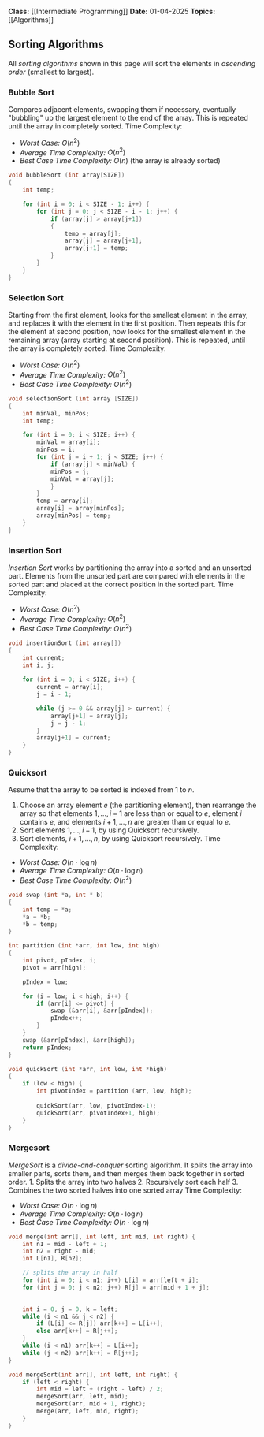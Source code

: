**Class:** [[Intermediate Programming]]
**Date:** 01-04-2025
**Topics:** [[Algorithms]]

## Sorting Algorithms
All *sorting algorithms* shown in this page will sort the elements in *ascending order* (smallest to largest).

### Bubble Sort
Compares adjacent elements, swapping them if necessary, eventually "bubbling" up the largest element to the end of the array. This is repeated until the array in completely sorted.
Time Complexity:
- *Worst Case:* $O(n^2)$
- *Average Time Complexity:* $O(n^2)$
- *Best Case Time Complexity:* $O(n)$ (the array is already sorted)
```c
void bubbleSort (int array[SIZE])
{
	int temp;

	for (int i = 0; i < SIZE - 1; i++) {
		for (int j = 0; j < SIZE - i - 1; j++) {
			if (array[j] > array[j+1])
			{
				temp = array[j];
				array[j] = array[j+1];
				array[j+1] = temp;
			}
		}
	}
}
```

### Selection Sort
Starting from the first element, looks for the smallest element in the array, and replaces it with the element in the first position. Then repeats this for the element at second position, now looks for the smallest element in the remaining array (array starting at second position). This is repeated, until the array is completely sorted.
Time Complexity:
- *Worst Case:* $O(n^2)$
- *Average Time Complexity:* $O(n^2)$
- *Best Case Time Complexity:* $O(n^2)$ 
```c
void selectionSort (int array [SIZE])
{
	int minVal, minPos;
	int temp;

	for (int i = 0; i < SIZE; i++) {
		minVal = array[i];
		minPos = i;
		for (int j = i + 1; j < SIZE; j++) {
			if (array[j] < minVal) {
			minPos = j;
			minVal = array[j];
			}
		}
		temp = array[i];
		array[i] = array[minPos];
		array[minPos] = temp;
	}
}
```

### Insertion Sort
*Insertion Sort* works by partitioning the array into a sorted and an unsorted part. Elements from the unsorted part are compared with elements in the sorted part and placed at the correct position in the sorted part.
Time Complexity:
- *Worst Case:* $O(n^2)$ 
- *Average Time Complexity:* $O(n^2)$
- *Best Case Time Complexity:* $O(n^2)$ 
```c
void insertionSort (int array[])
{
	int current;
	int i, j;
	
	for (int i = 0; i < SIZE; i++) {
		current = array[i];
		j = i - 1;

		while (j >= 0 && array[j] > current) {
			array[j+1] = array[j];
			j = j - 1;
		}
		array[j+1] = current;
	}
}
```

### Quicksort
Assume that the array to be sorted is indexed from $1$ to $n$.
1. Choose an array element $e$ (the partitioning element), then rearrange the array so that elements $1, ... , i-1$ are less than or equal to $e$, element $i$ contains $e$, and elements $i+1,...,n$ are greater than or equal to $e$.
2. Sort elements $1, ..., i-1$, by using Quicksort recursively.
3. Sort elements, $i+1, ..., n$, by using Quicksort recursively.
Time Complexity:
- *Worst Case:* $O(n \cdot \log{n})$
- *Average Time Complexity:* $O(n \cdot \log{n})$
- *Best Case Time Complexity:* $O(n^2)$ 
```c
void swap (int *a, int * b) 
{
	int temp = *a;
	*a = *b;
	*b = temp;
}

int partition (int *arr, int low, int high)
{
	int pivot, pIndex, i;
	pivot = arr[high];

	pIndex = low;

	for (i = low; i < high; i++) {
		if (arr[i] <= pivot) {
			swap (&arr[i], &arr[pIndex]);
			pIndex++;
		}
	}
	swap (&arr[pIndex], &arr[high]);
	return pIndex;
}

void quickSort (int *arr, int low, int *high)
{
	if (low < high) {
		int pivotIndex = partition (arr, low, high);
		
		quickSort(arr, low, pivotIndex-1);
		quickSort(arr, pivotIndex+1, high);
	}
}
```

### Mergesort
*MergeSort* is a *divide-and-conquer* sorting algorithm. It splits the array into smaller parts, sorts them, and then merges them back together in sorted order.
	1. Splits the array into two halves
	2. Recursively sort each half
	3. Combines the two sorted halves into one sorted array
Time Complexity:
- *Worst Case:* $O(n \cdot \log{n})$
- *Average Time Complexity:* $O(n \cdot \log{n})$
- *Best Case Time Complexity:* $O(n \cdot \log{n})$ 
```c
void merge(int arr[], int left, int mid, int right) {
    int n1 = mid - left + 1;
    int n2 = right - mid;
    int L[n1], R[n2];

	// splits the array in half
    for (int i = 0; i < n1; i++) L[i] = arr[left + i];
    for (int j = 0; j < n2; j++) R[j] = arr[mid + 1 + j];

	
    int i = 0, j = 0, k = left;
    while (i < n1 && j < n2) {
        if (L[i] <= R[j]) arr[k++] = L[i++];
        else arr[k++] = R[j++];
    }
    while (i < n1) arr[k++] = L[i++];
    while (j < n2) arr[k++] = R[j++];
}

void mergeSort(int arr[], int left, int right) {
    if (left < right) {
        int mid = left + (right - left) / 2;
        mergeSort(arr, left, mid);
        mergeSort(arr, mid + 1, right);
        merge(arr, left, mid, right);
    }
}
```
